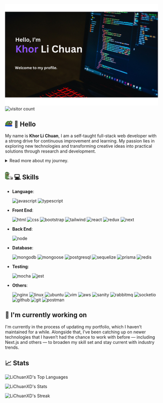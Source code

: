 ![header](public/images/header.png)
![visitor count](https://komarev.com/ghpvc/?username=LiChuanXD&color=blueviolet)

## <img src="public/images/peepoHappy.png" alt="peepo" width="25" /> 👋 Hello

My name is **Khor Li Chuan**, I am a self-taught full-stack web developer with a strong drive for continuous improvement and learning. My passion lies in exploring new technologies and transforming creative ideas into practical solutions through research and development.

<details>
<summary>Read more about my journey.</summary>

- **May 2019**: 🧑‍🍳 🔜 👨‍💻

  After working as a chef for two years, I came to realize that while I enjoy cooking as a hobby, the fast-paced kitchen environment wasn’t the right fit for me long-term. I decided to step away from that career path and revisit my earlier interest in computers—a field I had once considered for college. I took time to stay home, help my dad with his work, and fully dedicate myself to learning how to code and building a new path as a developer.

  I took a hands-on, self-disciplined approach to learning. I wrote detailed notes in a notebook, making sure I truly understood the theory and concepts behind everything I was learning — especially since I didn’t have anyone to ask for help.

  <details>
    <summary>Learning process</summary>
  I began with the basics: HTML, then moved on to CSS. I initially struggled with layout — especially splitting content into left and right sections — until I discovered Flexbox and Grid, which made layout so much easier and intuitive.

  <img src="public/images/html.png" alt="html" width="100" align="left" />

  <img src="public/images/html-input.png" alt="html-input" width="100" align="left" />

  <img src="public/images/css.png" alt="css" width="100" align="left" />

  <img src="public/images/css-mediaquery.png" alt="css-mediaquery" width="100" />

  Next came JavaScript, which took me quite a while to grasp. I spent a lot of time practicing through coding challenges and algorithms to build a strong foundation.

  <img src="public/images/javascript.png" alt="javascript" width="200" align="left" />

  <img src="public/images/javascript-es6.png" alt="javascript-es6" width="112" />

  Once I was comfortable with JavaScript, I moved on to DOM manipulation and jQuery — the point where I really started to see JavaScript come to life in real web interactions.

  <img src="public/images/dom-jquery.png" alt="dom-jquery" width="200" />

  I also learned how to work with APIs using AJAX, and explored data visualization tools like D3.js, which I didn’t use much at the time but now recognize as a very powerful tool.

  <img src="public/images/ajax.png" alt="ajax" width="200" align="left" />

  <img src="public/images/d3.png" alt="d3" width="200" />

  Eventually, I dove into ReactJS, which took a lot of effort to fully understand. I spent time learning the underlying theory, how components work, and how to manage state effectively — including with Redux.

  <img src="public/images/react.png" alt="react" width="200" align="left" />

  <img src="public/images/react-redux.png" alt="react-redux" width="200" />

  After that, I transitioned toward full-stack development. I learned Node.js, built servers using Express.js, and worked with Passport sessions and JWT for authentication.

  <img src="public/images/react.png" alt="react" width="120" align="left" />

  <img src="public/images/react.png" alt="react" width="120" align="left" />

  <img src="public/images/react.png" alt="react" width="120" align="left" />

  <img src="public/images/react.png" alt="react" width="120" />

  I used MongoDB as my main database, and explored web security tools like Helmet and Bcrypt. I also practiced writing tests using libraries such as Mocha & Chai and Jest.

  <img src="public/images/mongodb.png" alt="mongodb" width="100" align="left" />

  <img src="public/images/helmet.png" alt="helmet" width="100" align="left" />

  <img src="public/images/bcrypt.png" alt="bcrypt" width="100" align="left" />

  <img src="public/images/test.png" alt="test" width="100" />

  Along the way, I picked up Socket.io for real-time communication and became comfortable using Git for version control.

  <img src="public/images/socket.png" alt="socket" width="200" />

  And just out of curiosity, I even started experimenting with React Native to explore mobile development.

  <img src="public/images/react-native.png" alt="react-native" width="200" />

  🥹Up until now I cannot believed that I did all these.🥹
  ![note book](public/images/note.png)
  </details>

- **March 2020**:

  After spending 10 months learning to code at home, I gained a solid understanding of full-stack development. I built my own portfolio and began applying for jobs. After countless applications and being ghosted many times, I finally received a response — an invitation to interview.

  I was both excited and nervous — probably a mix of anticipation and a bit of impostor syndrome creeping in. As part of the interview, I was asked to complete a technical test by building a small app. I gave it my all, completed the challenge, and was thrilled to be offered the position. I officially joined the company as their first hire, marking the start of my professional journey as a developer.

- **May 2020**:

  On May 2nd, 2020, I officially began my journey as a full-stack developer.

  Since then, I’ve experienced exponential growth in my skills and responsibilities. Some of the key contributions and milestones during my time there include:

1. Laid the foundation for the company’s technology stack.
2. Developed an in-house app to monitor the status of IoT devices.
3. Mentored interns and guided them in building applications used by the company and delivered as vendor solutions to our partners.
4. Revamped the company’s main product by migrating the frontend from a Mustache-based view engine to ReactJS.
5. Restructured the backend and optimized the database, including a full data migration from MongoDB to PostgreSQL.
6. Gained hands-on experience with Linux (Ubuntu), using Vim and configuring Nginx for server deployment.
7. Continued exploring and implementing tools and workflows that improved development efficiency and system performance.

- **July 2024**:

  Our company decided to officially merge with our long-time partner — a marketing company for whom we had frequently developed projects as a vendor. With the merger, we became their in-house software team, allowing us to collaborate more closely and reduce miscommunication by eliminating the need for constant online coordination.

  During this period, I took on a more active role in project management, shifting slightly away from hands-on development to focus on planning, aligning teams, and ensuring project goals were met efficiently.

- **February 2025**:

  After spending nearly five years with the company, I felt it was the right time to take the next step in my career. I’m now looking to move onto a larger platform where I can challenge myself further, work with new technologies, and continue growing as a developer.

</details>

## <img src="public/gifs/typing.webp" alt="typing" width="25" /> 💻 Skills

- **Language**:

  <img src="https://cdn.jsdelivr.net/gh/devicons/devicon@latest/icons/javascript/javascript-original.svg" alt="javascript" width="30" /> <img src="https://cdn.jsdelivr.net/gh/devicons/devicon@latest/icons/typescript/typescript-original.svg" alt="typescript" width="30" />

- **Front End**:

  <img src="https://cdn.jsdelivr.net/gh/devicons/devicon@latest/icons/html5/html5-original-wordmark.svg" alt="html" width="30" /> <img src="https://cdn.jsdelivr.net/gh/devicons/devicon@latest/icons/css3/css3-original-wordmark.svg" alt="css" width="30" /> <img src="https://cdn.jsdelivr.net/gh/devicons/devicon@latest/icons/bootstrap/bootstrap-original-wordmark.svg" alt="bootstrap" width="30" /> <img src="https://cdn.jsdelivr.net/gh/devicons/devicon@latest/icons/tailwindcss/tailwindcss-original.svg" alt="tailwind" width="30" /> <img src="https://cdn.jsdelivr.net/gh/devicons/devicon@latest/icons/react/react-original-wordmark.svg" alt="react" width="30" /> <img src="https://cdn.jsdelivr.net/gh/devicons/devicon@latest/icons/redux/redux-original.svg" alt="redux" width="30" /> <img src="https://cdn.jsdelivr.net/gh/devicons/devicon@latest/icons/nextjs/nextjs-original.svg" alt="next" width="30" />

- **Back End**:

    <img src="https://cdn.jsdelivr.net/gh/devicons/devicon@latest/icons/nodejs/nodejs-original-wordmark.svg" alt="node" width="30" />

- **Database**:

  <img src="https://cdn.jsdelivr.net/gh/devicons/devicon@latest/icons/mongodb/mongodb-original-wordmark.svg" alt="mongodb" width="30" /> <img src="https://cdn.jsdelivr.net/gh/devicons/devicon@latest/icons/mongoose/mongoose-original-wordmark.svg" alt="mongoose" width="30" /> <img src="https://cdn.jsdelivr.net/gh/devicons/devicon@latest/icons/postgresql/postgresql-original-wordmark.svg" alt="postgresql" width="30" /> <img src="https://cdn.jsdelivr.net/gh/devicons/devicon@latest/icons/sequelize/sequelize-original-wordmark.svg" alt="sequelize" width="30" /> <img src="https://cdn.jsdelivr.net/gh/devicons/devicon@latest/icons/prisma/prisma-original-wordmark.svg" alt="prisma" width="30" /> <img src="https://cdn.jsdelivr.net/gh/devicons/devicon@latest/icons/redis/redis-original-wordmark.svg" alt="redis" width="30" />

- **Testing**:

  <img src="https://cdn.jsdelivr.net/gh/devicons/devicon@latest/icons/mocha/mocha-original.svg" alt="mocha" width="30" /> <img src="https://cdn.jsdelivr.net/gh/devicons/devicon@latest/icons/jest/jest-plain.svg" alt="jest" width="30" />

- **Others**:

  <img src="https://cdn.jsdelivr.net/gh/devicons/devicon@latest/icons/nginx/nginx-original.svg" alt="nginx" width="30" /> <img src="https://cdn.jsdelivr.net/gh/devicons/devicon@latest/icons/linux/linux-original.svg" alt="linux" width="30" /> <img src="https://cdn.jsdelivr.net/gh/devicons/devicon@latest/icons/ubuntu/ubuntu-original-wordmark.svg" alt="ubuntu" width="30" /> <img src="https://cdn.jsdelivr.net/gh/devicons/devicon@latest/icons/vim/vim-original.svg" alt="vim" width="30" /> <img src="https://cdn.jsdelivr.net/gh/devicons/devicon@latest/icons/amazonwebservices/amazonwebservices-original-wordmark.svg" alt="aws" width="30" /> <img src="https://cdn.jsdelivr.net/gh/devicons/devicon@latest/icons/sanity/sanity-original.svg" alt="sanity" width="30" /> <img src="https://cdn.jsdelivr.net/gh/devicons/devicon@latest/icons/rabbitmq/rabbitmq-original.svg" alt="rabbitmq" width="30" /> <img src="https://cdn.jsdelivr.net/gh/devicons/devicon@latest/icons/socketio/socketio-original-wordmark.svg" alt="socketio" width="30" /> <img src="https://cdn.jsdelivr.net/gh/devicons/devicon@latest/icons/github/github-original-wordmark.svg" alt="github" width="30" /> <img src="https://cdn.jsdelivr.net/gh/devicons/devicon@latest/icons/git/git-original-wordmark.svg" alt="git" width="30" /> <img src="https://cdn.jsdelivr.net/gh/devicons/devicon@latest/icons/postman/postman-original.svg" alt="postman" width="30" />

## 🔭 I'm currently working on

I'm currently in the process of updating my portfolio, which I haven’t maintained for a while. Alongside that, I’ve been catching up on newer technologies that I haven’t had the chance to work with before — including Next.js and others — to broaden my skill set and stay current with industry trends.

## 📈 Stats

![LiChuanXD's Top Languages](https://github-readme-stats.vercel.app/api/top-langs/?username=LiChuanXD&theme=monokai&show_icons=true&hide_border=false&layout=compact)

![LiChuanXD's Stats](https://github-readme-stats.vercel.app/api?username=LiChuanXD&theme=monokai&show_icons=true&hide_border=false&count_private=true)

![LiChuanXD's Streak](https://github-readme-streak-stats.herokuapp.com/?user=LiChuanXD&theme=monokai&hide_border=false)

